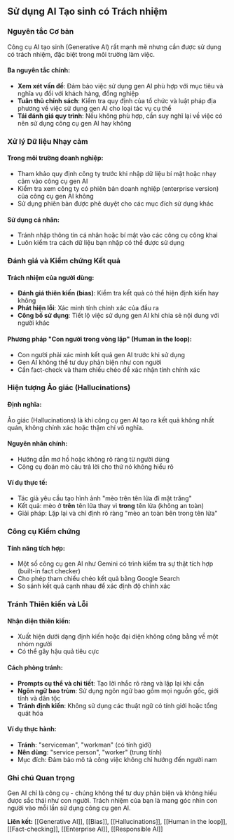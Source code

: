 ## Sử dụng AI Tạo sinh có Trách nhiệm

### Nguyên tắc Cơ bản

Công cụ AI tạo sinh (Generative AI) rất mạnh mẽ nhưng cần được sử dụng có trách nhiệm, đặc biệt trong môi trường làm việc.

#### Ba nguyên tắc chính:

- **Xem xét vấn đề**: Đảm bảo việc sử dụng gen AI phù hợp với mục tiêu và nghĩa vụ đối với khách hàng, đồng nghiệp
- **Tuân thủ chính sách**: Kiểm tra quy định của tổ chức và luật pháp địa phương về việc sử dụng gen AI cho loại tác vụ cụ thể
- **Tái đánh giá quy trình**: Nếu không phù hợp, cần suy nghĩ lại về việc có nên sử dụng công cụ gen AI hay không


### Xử lý Dữ liệu Nhạy cảm

#### Trong môi trường doanh nghiệp:

- Tham khảo quy định công ty trước khi nhập dữ liệu bí mật hoặc nhạy cảm vào công cụ gen AI
- Kiểm tra xem công ty có phiên bản doanh nghiệp (enterprise version) của công cụ gen AI không
- Sử dụng phiên bản được phê duyệt cho các mục đích sử dụng khác


#### Sử dụng cá nhân:

- Tránh nhập thông tin cá nhân hoặc bí mật vào các công cụ công khai
- Luôn kiểm tra cách dữ liệu bạn nhập có thể được sử dụng


### Đánh giá và Kiểm chứng Kết quả

#### Trách nhiệm của người dùng:

- **Đánh giá thiên kiến (bias)**: Kiểm tra kết quả có thể hiện định kiến hay không
- **Phát hiện lỗi**: Xác minh tính chính xác của đầu ra
- **Công bố sử dụng**: Tiết lộ việc sử dụng gen AI khi chia sẻ nội dung với người khác


#### Phương pháp "Con người trong vòng lặp" (Human in the loop):

- Con người phải xác minh kết quả gen AI trước khi sử dụng
- Gen AI không thể tư duy phản biện như con người
- Cần fact-check và tham chiếu chéo để xác nhận tính chính xác


### Hiện tượng Ảo giác (Hallucinations)

#### Định nghĩa:

Ảo giác (Hallucinations) là khi công cụ gen AI tạo ra kết quả không nhất quán, không chính xác hoặc thậm chí vô nghĩa.

#### Nguyên nhân chính:

- Hướng dẫn mơ hồ hoặc không rõ ràng từ người dùng
- Công cụ đoán mò câu trả lời cho thứ nó không hiểu rõ


#### Ví dụ thực tế:

- Tác giả yêu cầu tạo hình ảnh "mèo trên tên lửa đi mặt trăng"
- Kết quả: mèo ở **trên** tên lửa thay vì **trong** tên lửa (không an toàn)
- Giải pháp: Lặp lại và chỉ định rõ ràng "mèo an toàn bên trong tên lửa"


### Công cụ Kiểm chứng

#### Tính năng tích hợp:

- Một số công cụ gen AI như Gemini có trình kiểm tra sự thật tích hợp (built-in fact checker)
- Cho phép tham chiếu chéo kết quả bằng Google Search
- So sánh kết quả cạnh nhau để xác định độ chính xác


### Tránh Thiên kiến và Lỗi

#### Nhận diện thiên kiến:

- Xuất hiện dưới dạng định kiến hoặc đại diện không công bằng về một nhóm người
- Có thể gây hậu quả tiêu cực


#### Cách phòng tránh:

- **Prompts cụ thể và chi tiết**: Tạo lời nhắc rõ ràng và lặp lại khi cần
- **Ngôn ngữ bao trùm**: Sử dụng ngôn ngữ bao gồm mọi nguồn gốc, giới tính và dân tộc
- **Tránh định kiến**: Không sử dụng các thuật ngữ có tính giới hoặc tổng quát hóa


#### Ví dụ thực hành:

- **Tránh**: "serviceman", "workman" (có tính giới)
- **Nên dùng**: "service person", "worker" (trung tính)
- Mục đích: Đảm bảo mô tả công việc không chỉ hướng đến người nam


### Ghi chú Quan trọng

Gen AI chỉ là công cụ - chúng không thể tư duy phản biện và không hiểu được sắc thái như con người. Trách nhiệm của bạn là mang góc nhìn con người vào mỗi lần sử dụng công cụ gen AI.

**Liên kết:** [[Generative AI]], [[Bias]], [[Hallucinations]], [[Human in the loop]], [[Fact-checking]], [[Enterprise AI]], [[Responsible AI]]

